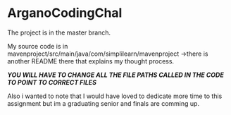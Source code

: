 # ArganoCodingChal

The project is in the master branch.

My source code is in mavenproject/src/main/java/com/simplilearn/mavenproject
  ->there is another README there that explains my thought process. 

***YOU WILL HAVE TO CHANGE ALL THE FILE PATHS CALLED IN THE CODE TO POINT TO CORRECT FILES***

Also i wanted to note that I would have loved to dedicate more time to this assignment but im a graduating senior and finals are comming up. 
